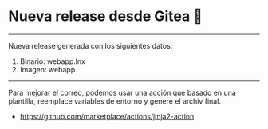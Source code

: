 # Nueva release desde Gitea 🚀
---  

Nueva release generada con los siguientes datos:
1. Binario: webapp.lnx
2. Imagen: webapp

---
Para mejorar el correo, podemos usar una acción que basado en una plantilla, reemplace variables de entorno y genere el archiv final. 

- https://github.com/marketplace/actions/jinja2-action